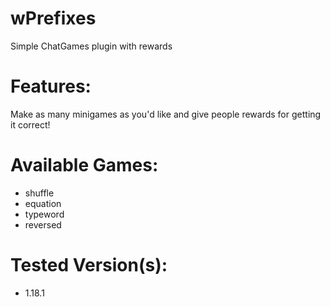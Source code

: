 # wPrefixes
Simple ChatGames plugin with rewards

# Features:
Make as many minigames as you'd like and give people rewards for getting it correct!

# Available Games:
- shuffle
- equation
- typeword
- reversed

# Tested Version(s):
- 1.18.1
